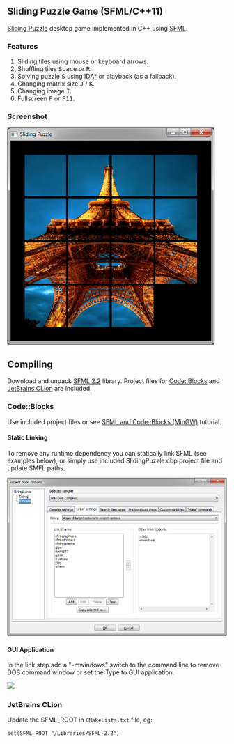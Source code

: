 ## Sliding Puzzle Game (SFML/C++11)

[Sliding Puzzle](http://en.wikipedia.org/wiki/Sliding_puzzle) desktop game implemented in C++ using [SFML](http://www.sfml-dev.org/).

### Features
 1. Sliding tiles using mouse or keyboard arrows.
 2. Shuffling tiles <kbd>Space</kbd> or <kbd>R</kbd>.
 3. Solving puzzle <kbd>S</kbd> using [IDA*](http://en.wikipedia.org/wiki/IDA*) or playback (as a failback).
 4. Changing matrix size <kbd>J</kbd> / <kbd>K</kbd>.
 5. Changing image <kbd>I</kbd>.
 6. Fullscreen <kbd>F</kbd> or <kbd>F11</kbd>.

### Screenshot
![](https://raw.githubusercontent.com/pkoper/sliding-puzzle/master/doc/images/screenshot.png)

## Compiling
Download and unpack [SFML 2.2](http://www.sfml-dev.org/) library. Project files for [Code::Blocks](http://www.codeblocks.org/) and [JetBrains CLion](https://www.jetbrains.com/clion/) are included.

### Code::Blocks
Use included project files or see [SFML and Code::Blocks (MinGW)](http://www.sfml-dev.org/tutorials/2.0/start-cb.php) tutorial.

#### Static Linking
To remove any runtime dependency you can statically link SFML (see examples below), or simply use included SlidingPuzzle.cbp project file and update SMFL paths.

![](https://raw.githubusercontent.com/pkoper/sliding-puzzle/master/doc/images/codeblocks-linker.png)

#### GUI Application
In the link step add a "-mwindows" switch to the command line to remove DOS command window or set the Type to GUI application.

![](https://raw.githubusercontent.com/pkoper/sliding-puzzle/master/doc/images/codeblocks-target.png)

### JetBrains CLion
Update the SFML_ROOT in `CMakeLists.txt` file, eg:

```
set(SFML_ROOT "/Libraries/SFML-2.2")
```
